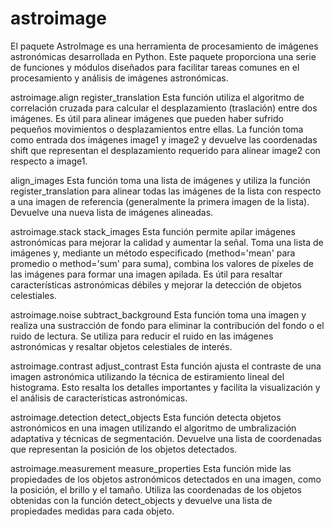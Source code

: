 # astroimage
El paquete AstroImage es una herramienta de procesamiento de imágenes astronómicas desarrollada en Python. Este paquete proporciona una serie de funciones y módulos diseñados para facilitar tareas comunes en el procesamiento y análisis de imágenes astronómicas.

astroimage.align
register_translation
Esta función utiliza el algoritmo de correlación cruzada para calcular el desplazamiento (traslación) entre dos imágenes. Es útil para alinear imágenes que pueden haber sufrido pequeños movimientos o desplazamientos entre ellas. La función toma como entrada dos imágenes image1 y image2 y devuelve las coordenadas shift que representan el desplazamiento requerido para alinear image2 con respecto a image1.

align_images
Esta función toma una lista de imágenes y utiliza la función register_translation para alinear todas las imágenes de la lista con respecto a una imagen de referencia (generalmente la primera imagen de la lista). Devuelve una nueva lista de imágenes alineadas.

astroimage.stack
stack_images
Esta función permite apilar imágenes astronómicas para mejorar la calidad y aumentar la señal. Toma una lista de imágenes y, mediante un método especificado (method='mean' para promedio o method='sum' para suma), combina los valores de píxeles de las imágenes para formar una imagen apilada. Es útil para resaltar características astronómicas débiles y mejorar la detección de objetos celestiales.

astroimage.noise
subtract_background
Esta función toma una imagen y realiza una sustracción de fondo para eliminar la contribución del fondo o el ruido de lectura. Se utiliza para reducir el ruido en las imágenes astronómicas y resaltar objetos celestiales de interés.

astroimage.contrast
adjust_contrast
Esta función ajusta el contraste de una imagen astronómica utilizando la técnica de estiramiento lineal del histograma. Esto resalta los detalles importantes y facilita la visualización y el análisis de características astronómicas.

astroimage.detection
detect_objects
Esta función detecta objetos astronómicos en una imagen utilizando el algoritmo de umbralización adaptativa y técnicas de segmentación. Devuelve una lista de coordenadas que representan la posición de los objetos detectados.

astroimage.measurement
measure_properties
Esta función mide las propiedades de los objetos astronómicos detectados en una imagen, como la posición, el brillo y el tamaño. Utiliza las coordenadas de los objetos obtenidas con la función detect_objects y devuelve una lista de propiedades medidas para cada objeto.
